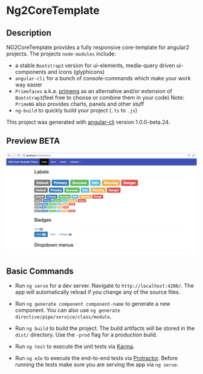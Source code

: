 # Ng2CoreTemplate

## Description
NG2CoreTemplate provides a fully responsive core-template for angular2 projects.
The projects `node-modules` include:

- a stable `Bootstrap3` version for ui-elements, media-query driven ui-components and icons (glyphicons)
- `angular-cli` for a bunch of console-commands which make your work way easier
- `Primefaces` a.k.a. [primeng](http://www.primefaces.org/primeng/#/) as an alternative and/or extension of `Bootstrap3`(feel free to choose or combine them in your code) Note: `PrimeNG` also provides charts, panels and other stuff
- `ng-build` to quickly build your project (`.ts` to `.js`)

This project was generated with [angular-cli](https://github.com/angular/angular-cli) version 1.0.0-beta.24.

## Preview BETA 
![alt tag](/previewimage.png)

## Basic Commands 
- Run `ng serve` for a dev server. 
Navigate to `http://localhost:4200/`. 
The app will automatically reload if you change any of the source files.

- Run `ng generate component component-name` to generate a new component. 
You can also use `ng generate directive/pipe/service/class/module`.

- Run `ng build` to build the project. 
The build artifacts will be stored in the `dist/` directory. 
Use the `-prod` flag for a production build.

- Run `ng test` to execute the unit tests via [Karma](https://karma-runner.github.io).

- Run `ng e2e` to execute the end-to-end tests via [Protractor](http://www.protractortest.org/).
Before running the tests make sure you are serving the app via `ng serve`.